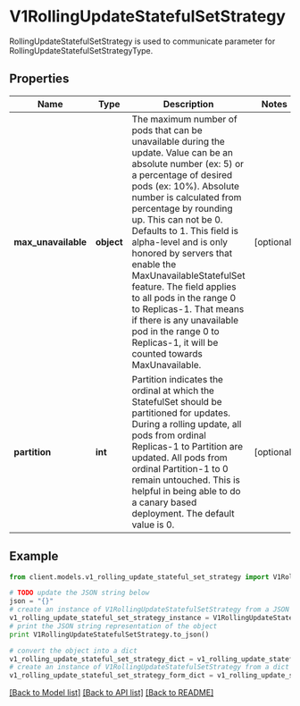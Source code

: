 # V1RollingUpdateStatefulSetStrategy

RollingUpdateStatefulSetStrategy is used to communicate parameter for RollingUpdateStatefulSetStrategyType.

## Properties
Name | Type | Description | Notes
------------ | ------------- | ------------- | -------------
**max_unavailable** | **object** | The maximum number of pods that can be unavailable during the update. Value can be an absolute number (ex: 5) or a percentage of desired pods (ex: 10%). Absolute number is calculated from percentage by rounding up. This can not be 0. Defaults to 1. This field is alpha-level and is only honored by servers that enable the MaxUnavailableStatefulSet feature. The field applies to all pods in the range 0 to Replicas-1. That means if there is any unavailable pod in the range 0 to Replicas-1, it will be counted towards MaxUnavailable. | [optional] 
**partition** | **int** | Partition indicates the ordinal at which the StatefulSet should be partitioned for updates. During a rolling update, all pods from ordinal Replicas-1 to Partition are updated. All pods from ordinal Partition-1 to 0 remain untouched. This is helpful in being able to do a canary based deployment. The default value is 0. | [optional] 

## Example

```python
from client.models.v1_rolling_update_stateful_set_strategy import V1RollingUpdateStatefulSetStrategy

# TODO update the JSON string below
json = "{}"
# create an instance of V1RollingUpdateStatefulSetStrategy from a JSON string
v1_rolling_update_stateful_set_strategy_instance = V1RollingUpdateStatefulSetStrategy.from_json(json)
# print the JSON string representation of the object
print V1RollingUpdateStatefulSetStrategy.to_json()

# convert the object into a dict
v1_rolling_update_stateful_set_strategy_dict = v1_rolling_update_stateful_set_strategy_instance.to_dict()
# create an instance of V1RollingUpdateStatefulSetStrategy from a dict
v1_rolling_update_stateful_set_strategy_form_dict = v1_rolling_update_stateful_set_strategy.from_dict(v1_rolling_update_stateful_set_strategy_dict)
```
[[Back to Model list]](../README.md#documentation-for-models) [[Back to API list]](../README.md#documentation-for-api-endpoints) [[Back to README]](../README.md)


